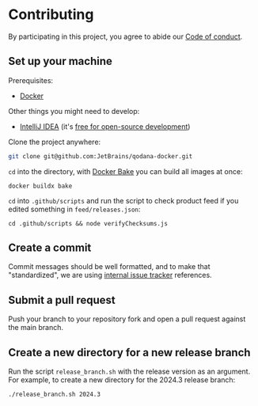 # Contributing

By participating in this project, you agree to abide our [Code of conduct](.github/CODE_OF_CONDUCT.md).

## Set up your machine

Prerequisites:

- [Docker](https://docs.docker.com/get-docker/)

Other things you might need to develop:

- [IntelliJ IDEA](https://www.jetbrains.com/idea/) (it's [free for open-source development](https://www.jetbrains.com/community/opensource/))

Clone the project anywhere:

```sh
git clone git@github.com:JetBrains/qodana-docker.git
```

`cd` into the directory, with [Docker Bake](https://docs.docker.com/build/bake/) you can build all images at once:

```shell
docker buildx bake
```

`cd` into `.github/scripts` and run the script to check product feed if you edited something in `feed/releases.json`:

```shell
cd .github/scripts && node verifyChecksums.js
```

## Create a commit

Commit messages should be well formatted, and to make that "standardized", we are using [internal issue tracker](https://youtrack.jetbrains.com) references.


## Submit a pull request

Push your branch to your repository fork and open a pull request against the
main branch.

## Create a new directory for a new release branch

Run the script `release_branch.sh` with the release version as an argument. For example, to create a new directory for the 2024.3 release branch:

```shell
./release_branch.sh 2024.3
```
